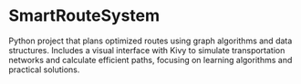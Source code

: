 # SmartRouteSystem
Python project that plans optimized routes using graph algorithms and data structures. Includes a visual interface with Kivy to simulate transportation networks and calculate efficient paths, focusing on learning algorithms and practical solutions.

